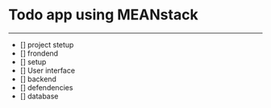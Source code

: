 # Todo app using MEANstack

***
- [] project stetup
- [] frondend
 - [] setup
 - [] User interface
- [] backend
 - [] defendencies 
 - [] database